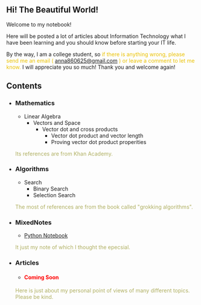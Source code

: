 <style>
.highlight1{
    color: #EAC100;
}
.highlight2{
    color: #AFAF61;
}
.comingsoon{
    color: red;
}
</style>

## Hi! The Beautiful World!
Welcome to my notebook!

Here will be posted a lot of articles about Information Technology what I have been learning and you should know before starting your IT life.

By the way, I am a college student, so <font class="highlight1">if there is anything wrong, please send me an email (</font> <anna860625@gmail.com> <font class="highlight1">) or leave a comment to let me know.</font> I will appreciate you so much! Thank you and welcome again!


## Contents

* ### Mathematics
    * Linear Algebra
      * Vectors and Space
        * Vector dot and cross products
          * Vector dot product and vector length
          * Proving vector dot product properities

    <font class="highlight2">Its references are from Khan Academy.</font>

* ### Algorithms
    * Search
       * Binary Search
       * Selection Search

    <font class="highlight2">The most of references are from the book called "grokking algorithms".</font>

* ### MixedNotes
    * [Python Notebook](mixednotes/Python.md)

    <font class="highlight2">It just my note of which I thought the epecsial.</font>

* ### Articles
    * <h4><font class="comingsoon">Coming Soon</font></h4>

    <font class="highlight2">Here is just about my personal point of views of many different topics. Please be kind.</font>

<!--
### Python

Markdown is a lightweight and easy-to-use syntax for styling your writing. It includes conventions for

```markdown
Syntax highlighted code block

# Header 1
## Header 2
### Header 3

- Bulleted
- List

1. Numbered
2. List

**Bold** and _Italic_ and `Code` text

[Link](url) and ![Image](src)
```

For more details see [GitHub Flavored Markdown](https://guides.github.com/features/mastering-markdown/).

### Jekyll Themes

Your Pages site will use the layout and styles from the Jekyll theme you have selected in your [repository settings](https://github.com/anna0625/QuantumAnna/settings). The name of this theme is saved in the Jekyll `_config.yml` configuration file.

### Support or Contact

Having trouble with Pages? Check out our [documentation](https://help.github.com/categories/github-pages-basics/) or [contact support](https://github.com/contact) and we’ll help you sort it out.

-->